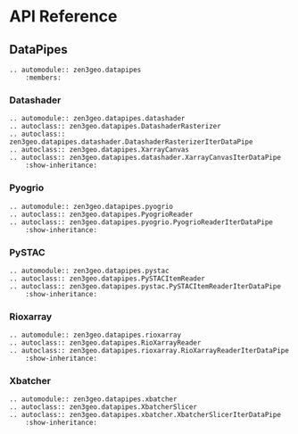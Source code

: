 # API Reference

## DataPipes

```{eval-rst}
.. automodule:: zen3geo.datapipes
    :members:
```

### Datashader

```{eval-rst}
.. automodule:: zen3geo.datapipes.datashader
.. autoclass:: zen3geo.datapipes.DatashaderRasterizer
.. autoclass:: zen3geo.datapipes.datashader.DatashaderRasterizerIterDataPipe
.. autoclass:: zen3geo.datapipes.XarrayCanvas
.. autoclass:: zen3geo.datapipes.datashader.XarrayCanvasIterDataPipe
    :show-inheritance:
```

### Pyogrio

```{eval-rst}
.. automodule:: zen3geo.datapipes.pyogrio
.. autoclass:: zen3geo.datapipes.PyogrioReader
.. autoclass:: zen3geo.datapipes.pyogrio.PyogrioReaderIterDataPipe
    :show-inheritance:
```

### PySTAC

```{eval-rst}
.. automodule:: zen3geo.datapipes.pystac
.. autoclass:: zen3geo.datapipes.PySTACItemReader
.. autoclass:: zen3geo.datapipes.pystac.PySTACItemReaderIterDataPipe
    :show-inheritance:
```

### Rioxarray

```{eval-rst}
.. automodule:: zen3geo.datapipes.rioxarray
.. autoclass:: zen3geo.datapipes.RioXarrayReader
.. autoclass:: zen3geo.datapipes.rioxarray.RioXarrayReaderIterDataPipe
    :show-inheritance:
```

### Xbatcher

```{eval-rst}
.. automodule:: zen3geo.datapipes.xbatcher
.. autoclass:: zen3geo.datapipes.XbatcherSlicer
.. autoclass:: zen3geo.datapipes.xbatcher.XbatcherSlicerIterDataPipe
    :show-inheritance:
```
